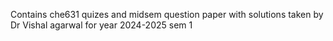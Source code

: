Contains che631 quizes and midsem question paper with solutions taken by Dr Vishal agarwal for year 2024-2025 sem 1
